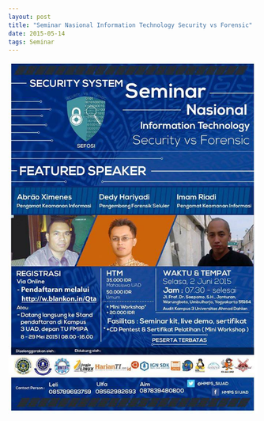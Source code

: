 ```yaml
---
layout: post
title: "Seminar Nasional Information Technology Security vs Forensic"
date: 2015-05-14
tags: Seminar
---
```

![](/gambar/semnas-security-forensic.jpg)
